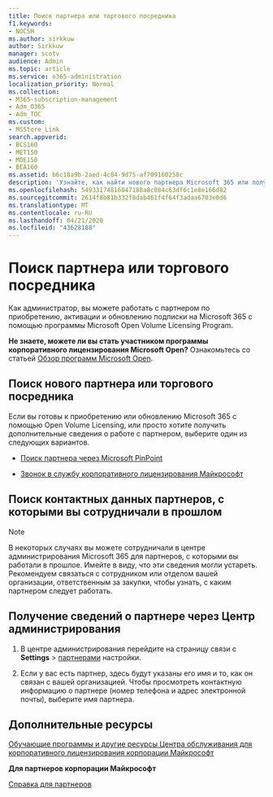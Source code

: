 ```yaml
---
title: Поиск партнера или торгового посредника
f1.keywords:
- NOCSH
ms.author: sirkkuw
author: Sirkkuw
manager: scotv
audience: Admin
ms.topic: article
ms.service: o365-administration
localization_priority: Normal
ms.collection:
- M365-subscription-management
- Adm_O365
- Adm_TOC
ms.custom:
- MSStore_Link
search.appverid:
- BCS160
- MET150
- MOE150
- BEA160
ms.assetid: b6c18a9b-2aed-4c84-9d75-af709160258c
description: 'Узнайте, как найти нового партнера Microsoft 365 или получить контактную информацию о партнере, с которым вы работали в прошлое. '
ms.openlocfilehash: 54933174816047188a8c084c63df6c1e8e166d82
ms.sourcegitcommit: 2614f8b81b332f8dab461f4f64f3adaa6703e0d6
ms.translationtype: MT
ms.contentlocale: ru-RU
ms.lasthandoff: 04/21/2020
ms.locfileid: "43628188"
---
```

# <a name="find-your-partner-or-reseller"></a>Поиск партнера или торгового посредника

Как администратор, вы можете работать с партнером по приобретению, активации и обновлению подписки на Microsoft 365 с помощью программы Microsoft Open Volume Licensing Program. 
  
 **Не знаете, можете ли вы стать участником программы корпоративного лицензирования Microsoft Open?** Ознакомьтесь со статьей [Обзор программ Microsoft Open](https://go.microsoft.com/fwlink/p/?LinkId=613298).
  
## <a name="find-a-new-partner-or-reseller"></a>Поиск нового партнера или торгового посредника

Если вы готовы к приобретению или обновлению Microsoft 365 с помощью Open Volume Licensing, или просто хотите получить дополнительные сведения о работе с партнером, выберите один из следующих вариантов. 
  
- [Поиск партнера через Microsoft PinPoint](https://go.microsoft.com/fwlink/p/?LinkId=613304)
    
- [Звонок в службу корпоративного лицензирования Майкрософт](https://go.microsoft.com/fwlink/p/?LinkId=613305)
    
## <a name="find-contact-information-for-a-partner-youve-worked-with-in-the-past"></a>Поиск контактных данных партнеров, с которыми вы сотрудничали в прошлом

> [!NOTE]
> В некоторых случаях вы можете сотрудничали в центре администрирования Microsoft 365 для партнеров, с которыми вы работали в прошлое. Имейте в виду, что эти сведения могли устареть. Рекомендуем связаться с сотрудником или отделом вашей организации, ответственным за закупки, чтобы узнать, с каким партнером следует работать. 
  
## <a name="get-partner-info-in-the-admin-center"></a>Получение сведений о партнере через Центр администрирования

1. В центре администрирования перейдите на страницу связи с **Settings** > <a href="https://go.microsoft.com/fwlink/p/?linkid=2074649" target="_blank">партнерами</a> настройки.
  
2. Если у вас есть партнер, здесь будут указаны его имя и то, как он связан с вашей организацией. Чтобы просмотреть контактную информацию о партнере (номер телефона и адрес электронной почты), выберите имя партнера.
    
## <a name="more-resources"></a>Дополнительные ресурсы

[Обучающие программы и другие ресурсы Центра обслуживания для корпоративного лицензирования корпорации Майкрософт](https://go.microsoft.com/fwlink/?LinkId=613306)
  
 **Для партнеров корпорации Майкрософт**
  
[Справка для партнеров](https://support.office.com/article/ae811622-b838-4f62-b7e9-659627374963.aspx)
  

